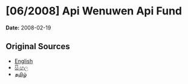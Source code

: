 # [06/2008] Api Wenuwen Api Fund

**Date:** 2008-02-19

## Original Sources

- [English](https://documents.gov.lk/view/acts/2008/2/06-2008_E.pdf)
- [සිංහල](https://documents.gov.lk/view/acts/2008/2/06-2008_S.pdf)
- [தமிழ்](https://documents.gov.lk/view/acts/2008/2/06-2008_T.pdf)
